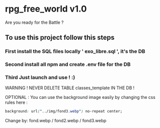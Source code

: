 # rpg_free_world v1.0
Are you ready for the Battle ?

## To use this project follow this steps

### First install the SQL files locally ' exo_libre.sql ', it's the DB

### Second install all npm and create .env file for the DB

### Third Just launch and use ! :) 

WARNING ! NEVER DELETE TABLE classes_template IN THE DB ! 

OPTIONAL : You can use the background image easily by changing the css rules here :

```css
background: url("../img/fond3.webp") no-repeat center;
```

Change by: fond.webp / fond2.webp / fond3.webp